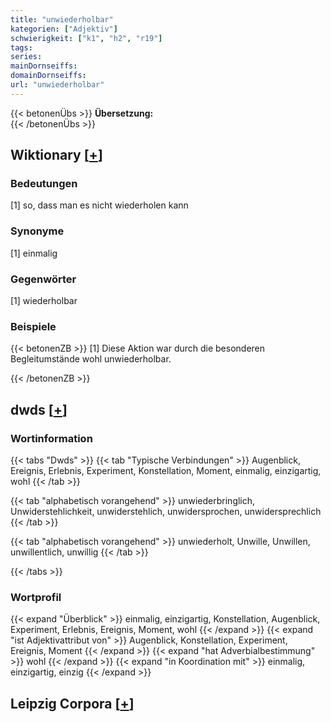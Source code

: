 ```yaml
---
title: "unwiederholbar"
kategorien: ["Adjektiv"]
schwierigkeit: ["k1", "h2", "r19"]
tags:
series:
mainDornseiffs:
domainDornseiffs:
url: "unwiederholbar"
---
```


{{< betonenÜbs >}}
**Übersetzung:**  
{{< /betonenÜbs >}}

## Wiktionary [[+](https://de.wiktionary.org/wiki/unwiederholbar)]

### Bedeutungen
[1] so, dass man es nicht wiederholen kann  

### Synonyme
[1] einmalig  

### Gegenwörter
[1] wiederholbar  

### Beispiele
{{< betonenZB >}}
[1] Diese Aktion war durch die besonderen Begleitumstände wohl unwiederholbar.  

{{< /betonenZB >}}


## dwds [[+](https://www.dwds.de/wb/unwiederholbar)]

### Wortinformation
{{< tabs "Dwds" >}}
{{< tab "Typische Verbindungen" >}}
Augenblick, Ereignis, Erlebnis, Experiment, Konstellation, Moment, einmalig, einzigartig, wohl
{{< /tab >}}

{{< tab "alphabetisch vorangehend" >}}
unwiederbringlich, Unwiderstehlichkeit, unwiderstehlich, unwidersprochen, unwidersprechlich
{{< /tab >}}

{{< tab "alphabetisch vorangehend" >}}
unwiederholt, Unwille, Unwillen, unwillentlich, unwillig
{{< /tab >}}

{{< /tabs >}}

### Wortprofil
{{< expand "Überblick" >}} einmalig, einzigartig, Konstellation, Augenblick, Experiment, Erlebnis, Ereignis, Moment, wohl {{< /expand >}}
{{< expand "ist Adjektivattribut von" >}} Augenblick, Konstellation, Experiment, Ereignis, Moment {{< /expand >}}
{{< expand "hat Adverbialbestimmung" >}} wohl {{< /expand >}}
{{< expand "in Koordination mit" >}} einmalig, einzigartig, einzig {{< /expand >}}

## Leipzig Corpora [[+](https://corpora.uni-leipzig.de/en/res?word=unwiederholbar&corpusId=deu_newscrawl-public_2018)]

